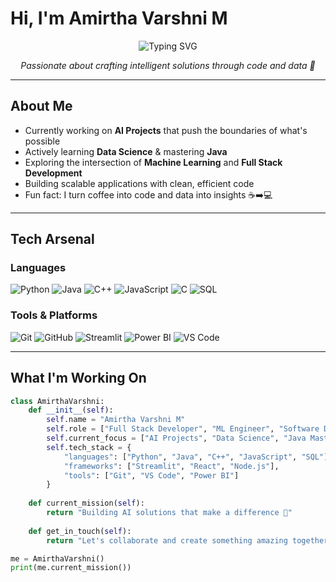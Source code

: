 #  Hi, I'm Amirtha Varshni M

<div align="center">
  <img src="https://readme-typing-svg.herokuapp.com?font=Fira+Code&weight=600&size=28&pause=1000&color=6366F1&center=true&vCenter=true&width=600&lines=Full+Stack+Developer+%F0%9F%92%BB;ML+Engineer+%F0%9F%A4%96;Software+Developer+%F0%9F%9A%80;Building+AI-Powered+Solutions+%E2%9C%A8" alt="Typing SVG" />
</div>

<p align="center">
  <em>Passionate about crafting intelligent solutions through code and data 🌟</em>
</p>

---

##  About Me

-  Currently working on **AI Projects** that push the boundaries of what's possible
-  Actively learning **Data Science** & mastering **Java**
-  Exploring the intersection of **Machine Learning** and **Full Stack Development**
-  Building scalable applications with clean, efficient code
-  Fun fact: I turn coffee into code and data into insights ☕➡️💻

---

##  Tech Arsenal

### Languages
![Python](https://img.shields.io/badge/Python-3776AB?style=for-the-badge&logo=python&logoColor=white)
![Java](https://img.shields.io/badge/Java-ED8B00?style=for-the-badge&logo=openjdk&logoColor=white)
![C++](https://img.shields.io/badge/C++-00599C?style=for-the-badge&logo=cplusplus&logoColor=white)
![JavaScript](https://img.shields.io/badge/JavaScript-F7DF1E?style=for-the-badge&logo=javascript&logoColor=black)
![C](https://img.shields.io/badge/C-A8B9CC?style=for-the-badge&logo=c&logoColor=black)
![SQL](https://img.shields.io/badge/SQL-4479A1?style=for-the-badge&logo=mysql&logoColor=white)

### Tools & Platforms
![Git](https://img.shields.io/badge/Git-F05032?style=for-the-badge&logo=git&logoColor=white)
![GitHub](https://img.shields.io/badge/GitHub-181717?style=for-the-badge&logo=github&logoColor=white)
![Streamlit](https://img.shields.io/badge/Streamlit-FF4B4B?style=for-the-badge&logo=streamlit&logoColor=white)
![Power BI](https://img.shields.io/badge/Power_BI-F2C811?style=for-the-badge&logo=powerbi&logoColor=black)
![VS Code](https://img.shields.io/badge/VS_Code-007ACC?style=for-the-badge&logo=visualstudiocode&logoColor=white)

---

##  What I'm Working On
```python
class AmirthaVarshni:
    def __init__(self):
        self.name = "Amirtha Varshni M"
        self.role = ["Full Stack Developer", "ML Engineer", "Software Developer"]
        self.current_focus = ["AI Projects", "Data Science", "Java Mastery"]
        self.tech_stack = {
            "languages": ["Python", "Java", "C++", "JavaScript", "SQL"],
            "frameworks": ["Streamlit", "React", "Node.js"],
            "tools": ["Git", "VS Code", "Power BI"]
        }
    
    def current_mission(self):
        return "Building AI solutions that make a difference 🚀"
    
    def get_in_touch(self):
        return "Let's collaborate and create something amazing together!"

me = AmirthaVarshni()
print(me.current_mission())
